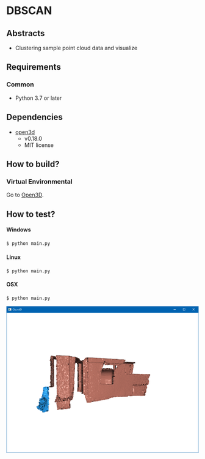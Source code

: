 # DBSCAN

## Abstracts

* Clustering sample point cloud data and visualize

## Requirements

### Common

* Python 3.7 or later

## Dependencies

* [open3d](https://github.com/isl-org/Open3D)
  * v0.18.0
  * MIT license

## How to build?

### Virtual Environmental

Go to [Open3D](..).

## How to test?

#### Windows

````bat
$ python main.py
````

#### Linux

````shell
$ python main.py
````

#### OSX

````shell
$ python main.py
````

<img src="./images/image.png" />